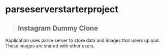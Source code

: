# parseserverstarterproject
> ## Instagram Dummy Clone

Application uses parse server to store data and images that users upload. These images are shared with other users.

